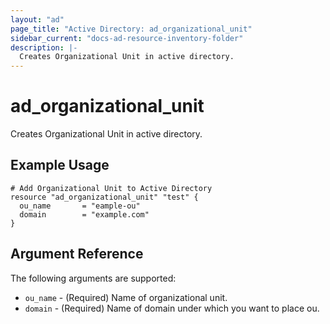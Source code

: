 ```yaml
---
layout: "ad"
page_title: "Active Directory: ad_organizational_unit"
sidebar_current: "docs-ad-resource-inventory-folder"
description: |-
  Creates Organizational Unit in active directory.
---
```


# ad\_organizational\_unit

Creates Organizational Unit in active directory.

## Example Usage

```hcl
# Add Organizational Unit to Active Directory
resource "ad_organizational_unit" "test" {
  ou_name       = "eample-ou"
  domain        = "example.com"
}
```

## Argument Reference

The following arguments are supported:

* `ou_name` - (Required) Name of organizational unit.
* `domain` - (Required) Name of domain under which you want to place ou.

